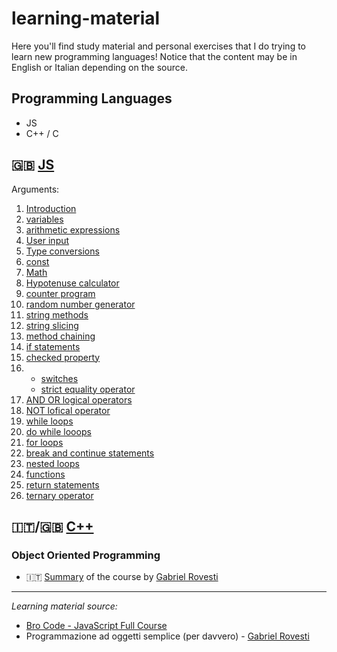 # learning-material

Here you'll find study material and personal exercises that I do trying to learn new programming languages!
Notice that the content may be in English or Italian depending on the source.

## Programming Languages

- JS
- C++ / C

## 🇬🇧 [JS](/JS/)

Arguments:

1. [Introduction](/JS/01-Introduction/website/index.js)
2. [variables](/JS/02-variables/index.js)
3. [arithmetic expressions](/JS/03-Arithmetic%20Expressions/index.js)
4. [User input](/JS/04-User%20Input/index.js)
5. [Type conversions](/JS/05-Type%20Conversions/index.js)
6. [const](/JS/06-const/index.js)
7. [Math](/JS/07-Math/index.js)
8. [Hypotenuse calculator](/JS/08-Hypotenuse%20calculator/index.js)
9. [counter program](/JS/09-counter%20program/index.js)
10. [random number generator](/JS/10-random%20number%20generator/index.js)
11. [string methods](/JS/11-string%20methods/index.js)
12. [string slicing](/JS/12-string%20slicing/index.js)
13. [method chaining](/JS/13-method%20chaining/index.js)
14. [if statements](/JS/14-if%20statements/index.js)
15. [checked property](/JS/15-checked%20property/index.js)
16. - [switches](/JS/16-switches/index.js)
    - [strict equality operator](/JS/16.5%20strict%20equality%20operator/index.js)
17. [AND OR logical operators](/JS/17-AND%20OR%20logical%20operators/index.js)
18. [NOT lofical operator](/JS/18-NOT%20logical%20operator/index.js)
19. [while loops](/JS/19-while%20loops/index.js)
20. [do while looops](/JS/20-do%20while%20loops/index.js)
21. [for loops](/JS/21-for%20loops/index.js)
22. [break and continue statements](/JS/22-break%20and%20continue%20statements/index.js)
23. [nested loops](/JS/23-nested%20loops/index.js)
24. [functions](/JS/24-functions/index.js)
25. [return statements](/JS/25-return%20statement/index.js)
26. [ternary operator](/JS/26-ternary%20operator/index.js)

## 🇮🇹/🇬🇧 [C++](/C++/)

### Object Oriented Programming

- 🇮🇹 [Summary](/C++/OOP/Programmazione%20ad%20oggetti%20semplice%20(per%20davvero).pdf) of the course by [Gabriel Rovesti](https://github.com/gabrielrovesti)

---

*Learning material source:*

- [Bro Code - JavaScript Full Course](https://www.youtube.com/watch?v=8dWL3wF_OMw&t=4039s&ab_channel=BroCode)
- Programmazione ad oggetti semplice (per davvero) - [Gabriel Rovesti](https://github.com/gabrielrovesti)
